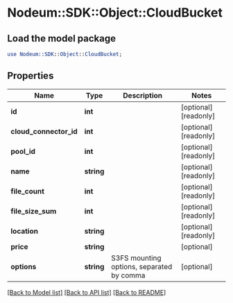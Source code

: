 # Nodeum::SDK::Object::CloudBucket

## Load the model package
```perl
use Nodeum::SDK::Object::CloudBucket;
```

## Properties
Name | Type | Description | Notes
------------ | ------------- | ------------- | -------------
**id** | **int** |  | [optional] [readonly] 
**cloud_connector_id** | **int** |  | [optional] [readonly] 
**pool_id** | **int** |  | [optional] [readonly] 
**name** | **string** |  | [optional] [readonly] 
**file_count** | **int** |  | [optional] [readonly] 
**file_size_sum** | **int** |  | [optional] [readonly] 
**location** | **string** |  | [optional] [readonly] 
**price** | **string** |  | [optional] 
**options** | **string** | S3FS mounting options, separated by comma | [optional] 

[[Back to Model list]](../README.md#documentation-for-models) [[Back to API list]](../README.md#documentation-for-api-endpoints) [[Back to README]](../README.md)


